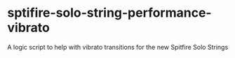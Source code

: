 # sptifire-solo-string-performance-vibrato
A logic script to help with vibrato transitions for the new Spitfire Solo Strings
